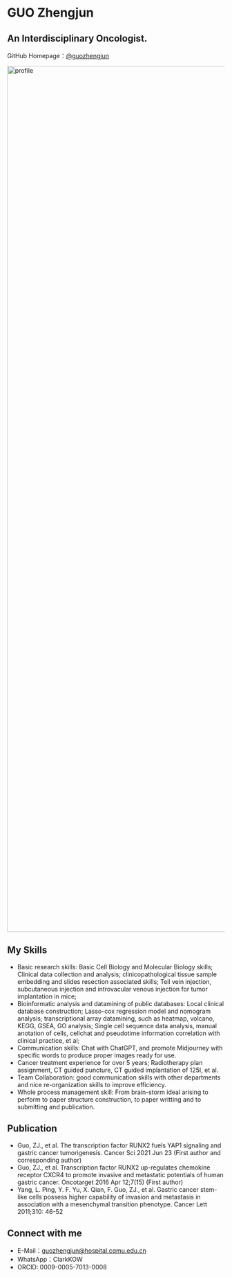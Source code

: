 # GUO Zhengjun

## An Interdisciplinary Oncologist.

GitHub Homepage：[@guozhengjun](https://github.com/guozhengjun)


<img width="2000" alt="profile" src="https://guozhengjun.github.io/guo.github.io/pictures/Klarksu_cell_dying_necrosis_apoptosis._white_background._119b1d4f-49f6-44a9-89a8-9ae94be6fd7d.png">

## My Skills

- Basic research skills: Basic Cell Biology and Molecular Biology skills; Clinical data collection and analysis; clinicopathological tissue sample embedding and slides resection associated skills; Teil vein injection, subcutaneous injection and introvacular venous injection for tumor implantation in mice;
- Bioinformatic analysis and datamining of public databases: Local clinical database construction; Lasso-cox regression model and nomogram analysis; transcriptional array datamining, such as heatmap, volcano, KEGG, GSEA, GO analysis; Single cell sequence data analysis, manual anotation of cells, cellchat and pseudotime information correlation with clinical practice, et al;
- Communication skills: Chat with ChatGPT, and promote Midjourney with specific words to produce proper images ready for use.
- Cancer treatment experience for over 5 years; Radiotherapy plan assignment, CT guided puncture, CT guided implantation of 125I, et al.
- Team Collaboration: good communication skills with other departments and nice re-organization skills to improve efficiency.
- Whole process management skill: From brain-storm ideal arising to perform to paper structure construction, to paper writting and to submitting and publication.


## Publication

- Guo, ZJ., et al. The transcription factor RUNX2 fuels YAP1 signaling and gastric cancer tumorigenesis. Cancer Sci 2021 Jun 23 (First author and corresponding author)
- Guo, ZJ., et al. Transcription factor RUNX2 up-regulates chemokine receptor CXCR4 to promote invasive and metastatic potentials of human gastric cancer. Oncotarget 2016 Apr 12;7(15) (First author)
- Yang, L. Ping, Y. F. Yu, X. Qian, F. Guo, ZJ., et al. Gastric cancer stem-like cells possess higher capability of invasion and metastasis in association with a mesenchymal transition phenotype. Cancer Lett 2011;310: 46-52

## Connect with me

- E-Mail：guozhengjun@hospital.cqmu.edu.cn
- WhatsApp：ClarkKOW
- ORCID: 0009-0005-7013-0008
